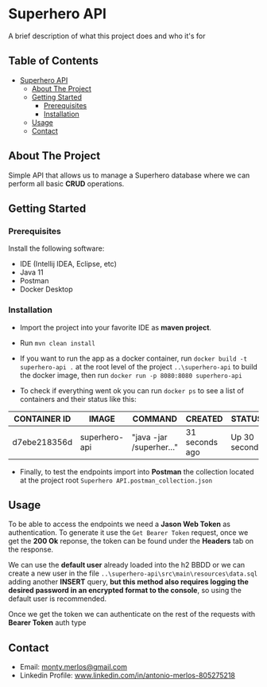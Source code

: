 # Superhero API

A brief description of what this project does and who it's for

## Table of Contents

- [Superhero API](#superhero-api)
    - [About The Project](#about-the-project)
    - [Getting Started](#getting-started)
        - [Prerequisites](#prerequisites)
        - [Installation](#installation)
    - [Usage](#usage)
    - [Contact](#contact)

## About The Project

Simple API that allows us to manage a Superhero database where we can perform all basic
**CRUD** operations.

## Getting Started

### Prerequisites

Install the following software:

- IDE (Intellij IDEA, Eclipse, etc)
- Java 11
- Postman
- Docker Desktop

### Installation

- Import the project into your favorite IDE as **maven project**.

- Run `mvn clean install`
- If you want to run the app as a docker container, run `docker build -t superhero-api .`
at the root level of the project `..\superhero-api` to build the docker image, then run
`docker run -p 8080:8080 superhero-api`
- To check if everything went ok you can run `docker ps` to see a list of containers and
their status like this:

| CONTAINER ID   | IMAGE         | COMMAND                | CREATED          | STATUS         | PORTS                   | NAMES                   |
|----------------|---------------|------------------------|------------------|------------------|-------------------------|-------------------------|
| d7ebe218356d   | superhero-api | "java -jar /superher…" | 31 seconds ago   | Up 30 seconds   | 0.0.0.0:8080->8080/tcp | xenodochial_chatterjee   |

- Finally, to test the endpoints import into **Postman** the collection located at
the project root `Superhero API.postman_collection.json`

## Usage

To be able to access the endpoints we need a **Jason Web Token** as authentication.
To generate it use the `Get Bearer Token` request, once we get the **200 Ok** reponse,
the token can be found under the **Headers** tab on the response. 

We can use the **default user**
already loaded into the h2 BBDD or we can create a new user in the file 
`..\superhero-api\src\main\resources\data.sql` adding another **INSERT** query, 
**but this method also requires logging the desired password in an encrypted 
format to the console**, so using the default user is recommended.

Once we get the token we can authenticate on the rest of the requests with
**Bearer Token** auth type

## Contact

- Email: monty.merlos@gmail.com
- Linkedin Profile: www.linkedin.com/in/antonio-merlos-805275218